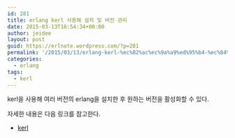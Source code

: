 ```yaml
---
id: 281
title: erlang kerl 사용해 설치 및 버전 관리
date: 2015-03-13T16:54:34+00:00
author: jeidee
layout: post
guid: https://erlnote.wordpress.com/?p=281
permalink: '/2015/03/13/erlang-kerl-%ec%82%ac%ec%9a%a9%ed%95%b4-%ec%84%a4%ec%b9%98-%eb%b0%8f-%eb%b2%84%ec%a0%84-%ea%b4%80%eb%a6%ac/'
categories:
  - erlang
tags:
  - kerl
---
```

kerl을 사용해 여러 버전의 erlang을 설치한 후 원하는 버전을 활성화할 수 있다.

자세한 내용은 다음 링크를 참고한다.

  * [kerl](https://github.com/yrashk/kerl)